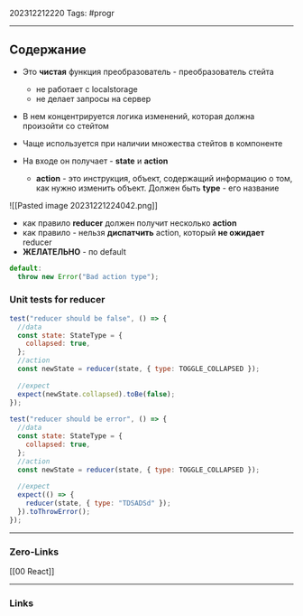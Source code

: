202312212220
Tags: #progr 

---
## Содержание
 - Это **чистая** функция преобразователь - преобразователь стейта
	 - не работает с localstorage
	 - не делает запросы на сервер

 - В нем концентрируется логика изменений, которая должна произойти со стейтом
 - Чаще используется при наличии множества стейтов в компоненте

- На входе он получает - **state** и **action**
	- **action** - это инструкция, объект, содержащий информацию о том, как нужно изменить объект. Должен быть **type** - его название

![[Pasted image 20231221224042.png]]

- как правило **reducer** должен получит несколько **action**
- как правило - нельзя **диспатчить** action, который **не ожидает** reducer 
- **ЖЕЛАТЕЛЬНО**  - по default 
```js
default:  
  throw new Error("Bad action type");
```


### Unit tests for reducer
```js
test("reducer should be false", () => {  
  //data  
  const state: StateType = {  
    collapsed: true,  
  };  
  //action  
  const newState = reducer(state, { type: TOGGLE_COLLAPSED });  
  
  //expect  
  expect(newState.collapsed).toBe(false);  
});  
  
test("reducer should be error", () => {  
  //data  
  const state: StateType = {  
    collapsed: true,  
  };  
  //action  
  const newState = reducer(state, { type: TOGGLE_COLLAPSED });  
  
  //expect  
  expect(() => {  
    reducer(state, { type: "TDSADSd" });  
  }).toThrowError();  
});
```

---
### Zero-Links
[[00 React]]


---
### Links
